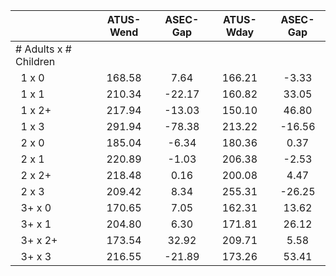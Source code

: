 
|                      |    ATUS-Wend |     ASEC-Gap |    ATUS-Wday |     ASEC-Gap |
| -------------------- | :----------: | :----------: | :----------: | :----------: |
| # Adults x # Children |              |              |              |              |
| &nbsp;&nbsp;1 x 0    |       168.58 |         7.64 |       166.21 |        -3.33 |
| &nbsp;&nbsp;1 x 1    |       210.34 |       -22.17 |       160.82 |        33.05 |
| &nbsp;&nbsp;1 x 2+   |       217.94 |       -13.03 |       150.10 |        46.80 |
| &nbsp;&nbsp;1 x 3    |       291.94 |       -78.38 |       213.22 |       -16.56 |
| &nbsp;&nbsp;2 x 0    |       185.04 |        -6.34 |       180.36 |         0.37 |
| &nbsp;&nbsp;2 x 1    |       220.89 |        -1.03 |       206.38 |        -2.53 |
| &nbsp;&nbsp;2 x 2+   |       218.48 |         0.16 |       200.08 |         4.47 |
| &nbsp;&nbsp;2 x 3    |       209.42 |         8.34 |       255.31 |       -26.25 |
| &nbsp;&nbsp;3+ x 0   |       170.65 |         7.05 |       162.31 |        13.62 |
| &nbsp;&nbsp;3+ x 1   |       204.80 |         6.30 |       171.81 |        26.12 |
| &nbsp;&nbsp;3+ x 2+  |       173.54 |        32.92 |       209.71 |         5.58 |
| &nbsp;&nbsp;3+ x 3   |       216.55 |       -21.89 |       173.26 |        53.41 |

